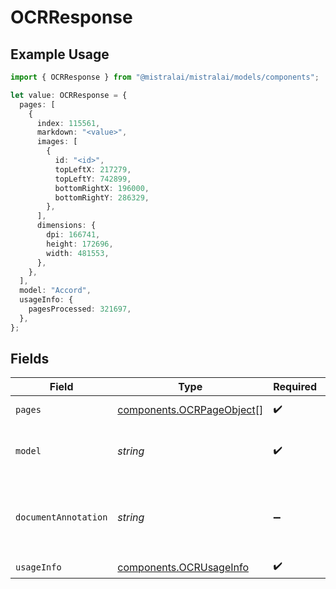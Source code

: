 # OCRResponse

## Example Usage

```typescript
import { OCRResponse } from "@mistralai/mistralai/models/components";

let value: OCRResponse = {
  pages: [
    {
      index: 115561,
      markdown: "<value>",
      images: [
        {
          id: "<id>",
          topLeftX: 217279,
          topLeftY: 742899,
          bottomRightX: 196000,
          bottomRightY: 286329,
        },
      ],
      dimensions: {
        dpi: 166741,
        height: 172696,
        width: 481553,
      },
    },
  ],
  model: "Accord",
  usageInfo: {
    pagesProcessed: 321697,
  },
};
```

## Fields

| Field                                                                  | Type                                                                   | Required                                                               | Description                                                            |
| ---------------------------------------------------------------------- | ---------------------------------------------------------------------- | ---------------------------------------------------------------------- | ---------------------------------------------------------------------- |
| `pages`                                                                | [components.OCRPageObject](../../models/components/ocrpageobject.md)[] | :heavy_check_mark:                                                     | List of OCR info for pages.                                            |
| `model`                                                                | *string*                                                               | :heavy_check_mark:                                                     | The model used to generate the OCR.                                    |
| `documentAnnotation`                                                   | *string*                                                               | :heavy_minus_sign:                                                     | Formatted response in the request_format if provided in json str       |
| `usageInfo`                                                            | [components.OCRUsageInfo](../../models/components/ocrusageinfo.md)     | :heavy_check_mark:                                                     | N/A                                                                    |